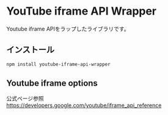 # YouTube iframe API Wrapper
Youtube iframe APIをラップしたライブラリです。

## インストール

```sh
npm install youtube-iframe-api-wrapper
```

## Youtube iframe options
公式ページ参照
https://developers.google.com/youtube/iframe_api_reference
